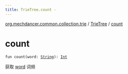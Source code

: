 ```yaml
---
title: TrieTree.count - 
---
```


[org.mechdancer.common.collection.trie](../index.html) / [TrieTree](index.html) / [count](./count.html)

# count

`fun count(word: `[`String`](https://kotlinlang.org/api/latest/jvm/stdlib/kotlin/-string/index.html)`): `[`Int`](https://kotlinlang.org/api/latest/jvm/stdlib/kotlin/-int/index.html)

获取 [word](count.html#org.mechdancer.common.collection.trie.TrieTree$count(kotlin.String)/word) 词频


